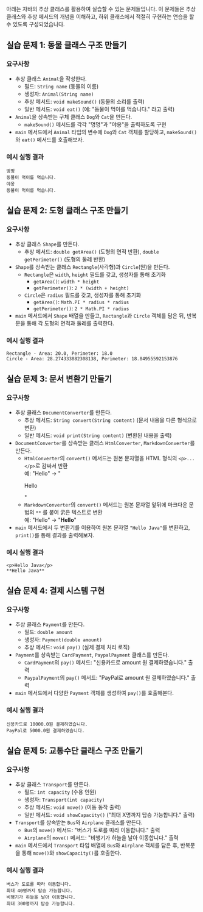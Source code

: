 아래는 자바의 추상 클래스를 활용하여 실습할 수 있는 문제들입니다. 이 문제들은 추상 클래스와 추상 메서드의 개념을 이해하고, 하위 클래스에서 적절히 구현하는 연습을 할 수 있도록 구성되었습니다.

## 실습 문제 1: 동물 클래스 구조 만들기
### 요구사항
- 추상 클래스 `Animal`을 작성한다.
    - 필드: `String name` (동물의 이름)
    - 생성자: `Animal(String name)`
    - 추상 메서드: `void makeSound()` (동물의 소리를 출력)
    - 일반 메서드: `void eat()` (예: "동물이 먹이를 먹습니다." 라고 출력)
- `Animal`을 상속받는 구체 클래스 `Dog`와 `Cat`을 만든다.
    - `makeSound()` 메서드를 각각 "멍멍"과 "야옹"을 출력하도록 구현
- `main` 메서드에서 `Animal` 타입의 변수에 `Dog`와 `Cat` 객체를 할당하고, `makeSound()`와 `eat()` 메서드를 호출해보자.

### 예시 실행 결과
```  
멍멍  
동물이 먹이를 먹습니다.  
야옹  
동물이 먹이를 먹습니다.
```

## 실습 문제 2: 도형 클래스 구조 만들기
### 요구사항
- 추상 클래스 `Shape`를 만든다.
    - 추상 메서드: `double getArea()` (도형의 면적 반환), `double getPerimeter()` (도형의 둘레 반환)
- `Shape`를 상속받는 클래스 `Rectangle`(사각형)과 `Circle`(원)을 만든다.
    - `Rectangle`은 `width`, `height` 필드를 갖고, 생성자를 통해 초기화
        - `getArea()`: `width * height`
        - `getPerimeter()`: `2 * (width + height)`
    - `Circle`은 `radius` 필드를 갖고, 생성자를 통해 초기화
        - `getArea()`: `Math.PI * radius * radius`
        - `getPerimeter()`: `2 * Math.PI * radius`
- `main` 메서드에서 `Shape` 배열을 만들고, `Rectangle`과 `Circle` 객체를 담은 뒤, 반복문을 통해 각 도형의 면적과 둘레를 출력한다.

### 예시 실행 결과
```  
Rectangle - Area: 20.0, Perimeter: 18.0  
Circle - Area: 28.274333882308138, Perimeter: 18.84955592153876
```

## 실습 문제 3: 문서 변환기 만들기
### 요구사항
- 추상 클래스 `DocumentConverter`를 만든다.
    - 추상 메서드: `String convert(String content)` (문서 내용을 다른 형식으로 변환)
    - 일반 메서드: `void print(String content)` (변환된 내용을 출력)
- `DocumentConverter`를 상속받는 클래스 `HtmlConverter`, `MarkdownConverter`를 만든다.
    - `HtmlConverter`의 `convert()` 메서드는 원본 문자열을 HTML 형식의 `<p>...</p>`로 감싸서 반환  
      예: "Hello" -> "<p>Hello</p>"
    - `MarkdownConverter`의 `convert()` 메서드는 원본 문자열 앞뒤에 마크다운 문법의 `**` 를 붙여 굵은 텍스트로 변환  
      예: "Hello" -> "**Hello**"
- `main` 메서드에서 두 변환기를 이용하여 원본 문자열 `"Hello Java"`를 변환하고, `print()`를 통해 결과를 출력해보자.

### 예시 실행 결과
```  
<p>Hello Java</p>  
**Hello Java**
```

## 실습 문제 4: 결제 시스템 구현
### 요구사항
- 추상 클래스 `Payment`를 만든다.
    - 필드: `double amount`
    - 생성자: `Payment(double amount)`
    - 추상 메서드: `void pay()` (실제 결제 처리 로직)
- `Payment`를 상속받는 `CardPayment`, `PaypalPayment` 클래스를 만든다.
    - `CardPayment`의 `pay()` 메서드: "신용카드로 amount 원 결제하였습니다." 출력
    - `PaypalPayment`의 `pay()` 메서드: "PayPal로 amount 원 결제하였습니다." 출력
- `main` 메서드에서 다양한 `Payment` 객체를 생성하여 `pay()`를 호출해본다.

### 예시 실행 결과
```  
신용카드로 10000.0원 결제하였습니다.  
PayPal로 5000.0원 결제하였습니다.
```

## 실습 문제 5: 교통수단 클래스 구조 만들기
### 요구사항
- 추상 클래스 `Transport`를 만든다.
    - 필드: `int capacity` (수용 인원)
    - 생성자: `Transport(int capacity)`
    - 추상 메서드: `void move()` (이동 동작 출력)
    - 일반 메서드: `void showCapacity()` ("최대 X명까지 탑승 가능합니다." 출력)
- `Transport`를 상속받는 `Bus`와 `Airplane` 클래스를 만든다.
    - `Bus`의 `move()` 메서드: "버스가 도로를 따라 이동합니다." 출력
    - `Airplane`의 `move()` 메서드: "비행기가 하늘을 날아 이동합니다." 출력
- `main` 메서드에서 `Transport` 타입 배열에 `Bus`와 `Airplane` 객체를 담은 후, 반복문을 통해 `move()`와 `showCapacity()`를 호출한다.

### 예시 실행 결과
```  
버스가 도로를 따라 이동합니다.  
최대 40명까지 탑승 가능합니다.  
비행기가 하늘을 날아 이동합니다.  
최대 300명까지 탑승 가능합니다.
```
